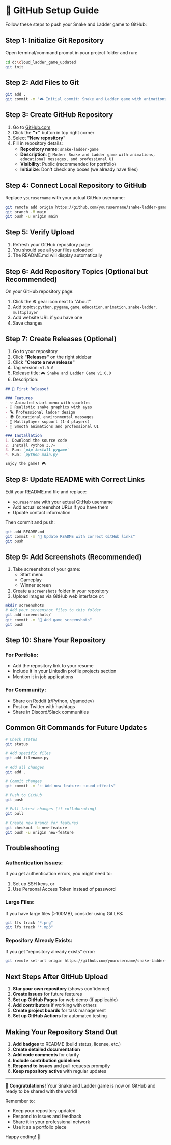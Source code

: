 # 🚀 GitHub Setup Guide

Follow these steps to push your Snake and Ladder game to GitHub:

## Step 1: Initialize Git Repository

Open terminal/command prompt in your project folder and run:

```bash
cd d:\cloud_ladder_game_updated
git init
```

## Step 2: Add Files to Git

```bash
git add .
git commit -m "🎮 Initial commit: Snake and Ladder game with animations and educational messages"
```

## Step 3: Create GitHub Repository

1. Go to [GitHub.com](https://github.com)
2. Click the **"+"** button in top right corner
3. Select **"New repository"**
4. Fill in repository details:
   - **Repository name**: `snake-ladder-game`
   - **Description**: `🐍 Modern Snake and Ladder game with animations, educational messages, and professional UI`
   - **Visibility**: Public (recommended for portfolio)
   - **Initialize**: Don't check any boxes (we already have files)

## Step 4: Connect Local Repository to GitHub

Replace `yourusername` with your actual GitHub username:

```bash
git remote add origin https://github.com/yourusername/snake-ladder-game.git
git branch -M main
git push -u origin main
```

## Step 5: Verify Upload

1. Refresh your GitHub repository page
2. You should see all your files uploaded
3. The README.md will display automatically

## Step 6: Add Repository Topics (Optional but Recommended)

On your GitHub repository page:
1. Click the ⚙️ gear icon next to "About"
2. Add topics: `python`, `pygame`, `game`, `education`, `animation`, `snake-ladder`, `multiplayer`
3. Add website URL if you have one
4. Save changes

## Step 7: Create Releases (Optional)

1. Go to your repository
2. Click **"Releases"** on the right sidebar
3. Click **"Create a new release"**
4. Tag version: `v1.0.0`
5. Release title: `🎮 Snake and Ladder Game v1.0.0`
6. Description:
```markdown
## 🎉 First Release!

### Features
- ✨ Animated start menu with sparkles
- 🐍 Realistic snake graphics with eyes
- 🪜 Professional ladder design
- 🌍 Educational environmental messages
- 👥 Multiplayer support (1-4 players)
- 🎲 Smooth animations and professional UI

### Installation
1. Download the source code
2. Install Python 3.7+
3. Run: `pip install pygame`
4. Run: `python main.py`

Enjoy the game! 🎮
```

## Step 8: Update README with Correct Links

Edit your README.md file and replace:
- `yourusername` with your actual GitHub username
- Add actual screenshot URLs if you have them
- Update contact information

Then commit and push:
```bash
git add README.md
git commit -m "📝 Update README with correct GitHub links"
git push
```

## Step 9: Add Screenshots (Recommended)

1. Take screenshots of your game:
   - Start menu
   - Gameplay
   - Winner screen
2. Create a `screenshots` folder in your repository
3. Upload images via GitHub web interface or:
```bash
mkdir screenshots
# Add your screenshot files to this folder
git add screenshots/
git commit -m "📸 Add game screenshots"
git push
```

## Step 10: Share Your Repository

### For Portfolio:
- Add the repository link to your resume
- Include it in your LinkedIn profile projects section
- Mention it in job applications

### For Community:
- Share on Reddit (r/Python, r/gamedev)
- Post on Twitter with hashtags
- Share in Discord/Slack communities

## Common Git Commands for Future Updates

```bash
# Check status
git status

# Add specific files
git add filename.py

# Add all changes
git add .

# Commit changes
git commit -m "✨ Add new feature: sound effects"

# Push to GitHub
git push

# Pull latest changes (if collaborating)
git pull

# Create new branch for features
git checkout -b new-feature
git push -u origin new-feature
```

## Troubleshooting

### Authentication Issues:
If you get authentication errors, you might need to:
1. Set up SSH keys, or
2. Use Personal Access Token instead of password

### Large Files:
If you have large files (>100MB), consider using Git LFS:
```bash
git lfs track "*.png"
git lfs track "*.mp3"
```

### Repository Already Exists:
If you get "repository already exists" error:
```bash
git remote set-url origin https://github.com/yourusername/snake-ladder-game.git
```

## Next Steps After GitHub Upload

1. **Star your own repository** (shows confidence)
2. **Create issues** for future features
3. **Set up GitHub Pages** for web demo (if applicable)
4. **Add contributors** if working with others
5. **Create project boards** for task management
6. **Set up GitHub Actions** for automated testing

## Making Your Repository Stand Out

1. **Add badges** to README (build status, license, etc.)
2. **Create detailed documentation**
3. **Add code comments** for clarity
4. **Include contribution guidelines**
5. **Respond to issues** and pull requests promptly
6. **Keep repository active** with regular updates

---

🎉 **Congratulations!** Your Snake and Ladder game is now on GitHub and ready to be shared with the world!

Remember to:
- Keep your repository updated
- Respond to issues and feedback
- Share it in your professional network
- Use it as a portfolio piece

Happy coding! 🚀